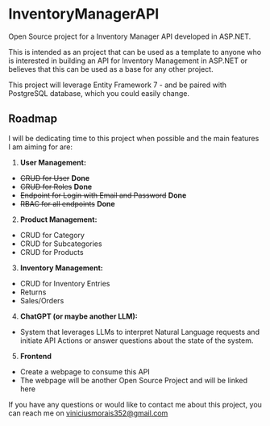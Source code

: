 # InventoryManagerAPI
Open Source project for a Inventory Manager API developed in ASP.NET.

This is intended as an project that can be used as a template to anyone who is interested in building an API for Inventory Management in ASP.NET or believes that this can be used as a base for any other project.

This project will leverage Entity Framework 7 - and be paired with PostgreSQL database, which you could easily change.

## Roadmap
I will be dedicating time to this project when possible and the main features I am aiming for are:
1. **User Management:**
- ~~CRUD for User~~ **Done**
- ~~CRUD for Roles~~ **Done**
- ~~Endpoint for Login with Email and Password~~ **Done**
- ~~RBAC for all endpoints~~ **Done**
2. **Product Management:**
- CRUD for Category
- CRUD for Subcategories
- CRUD for Products
3. **Inventory Management:**
- CRUD for Inventory Entries
- Returns
- Sales/Orders
4. **ChatGPT (or maybe another LLM):**
- System that leverages LLMs to interpret Natural Language requests and initiate API Actions or answer questions about the state of the system.
5. **Frontend**
- Create a webpage to consume this API
- The webpage will be another Open Source Project and will be linked here

If you have any questions or would like to contact me about this project, you can reach me on [viniciusmorais352@gmail.com](mailto:viniciusmorais352@gmail.com)
